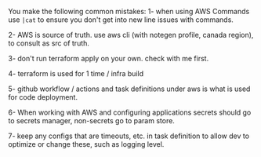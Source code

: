 You make the following common mistakes: 
1- when using AWS Commands use 
`|cat` to ensure you don't get into new line issues with commands. 

2- AWS is source of truth. use aws cli (with notegen profile, canada region), to consult as src of truth.  

3- don't run terraform apply on your own. check with me first.

4- terraform is used for 1 time / infra build 

5- github workflow / actions and task definitions under aws is what is used for code deployment. 

6- When working with AWS and configuring applications secrets should go to secrets manager, non-secrets go to param store. 

7- keep any configs that are timeouts, etc. in task definition to allow dev to optimize or change these, such as logging level. 